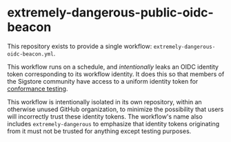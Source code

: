 # extremely-dangerous-public-oidc-beacon

This repository exists to provide a single workflow:
`extremely-dangerous-oidc-beacon.yml`.

This workflow runs on a schedule, and *intentionally* leaks an OIDC identity
token corresponding to its workflow identity. It does this so that members
of the Sigstore community have access to a uniform identity token
for [conformance testing].

This workflow is intentionally isolated in its own repository, within
an otherwise unused GitHub organization, to minimize the possibility
that users will incorrectly trust these identity tokens. The workflow's
name also includes `extremely-dangerous` to emphasize that identity tokens
originating from it must not be trusted for anything except testing purposes.

[conformance testing]: https://github.com/sigstore/sigstore-conformance
